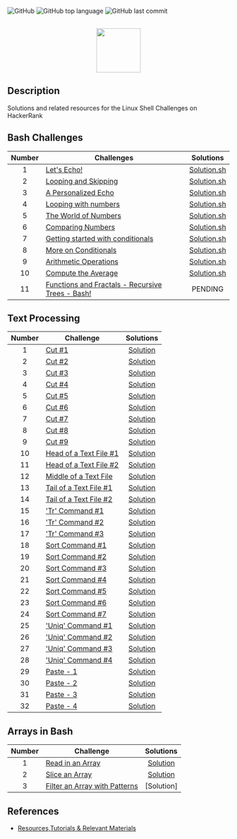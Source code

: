 ![GitHub](https://img.shields.io/github/license/Thomas-George-T/HackerRank-The-Linux-Shell-Challenges-Solutions.svg)
![GitHub top language](https://img.shields.io/github/languages/top/Thomas-George-T/HackerRank-The-Linux-Shell-Challenges-Solutions.svg)
![GitHub last commit](https://img.shields.io/github/last-commit/Thomas-George-T/HackerRank-The-Linux-Shell-Challenges-Solutions.svg)

<p align="center">  
	<br>
	<a href="https://www.hackerrank.com/Thomas_George_T">
        <img height=100 src="https://d3keuzeb2crhkn.cloudfront.net/hackerrank/assets/styleguide/logo_wordmark-f5c5eb61ab0a154c3ed9eda24d0b9e31.svg"> 
    	</a>
	<br>
</p>

## Description
Solutions and related resources for the Linux Shell Challenges on HackerRank

## Bash Challenges

| Number | Challenges | Solutions |
|:------:|------------|:---------:|
| 1 |[Let's Echo!](https://www.hackerrank.com/challenges/bash-tutorials-lets-echo/problem) | [Solution.sh](Challenges/Bash/Let's%20Echo.sh)
| 2 |[Looping and Skipping](https://www.hackerrank.com/challenges/bash-tutorials---looping-and-skipping/problem) | [Solution.sh](Challenges/Bash/Looping%20and%20Skipping.sh)
| 3 |[A Personalized Echo](https://www.hackerrank.com/challenges/bash-tutorials---a-personalized-echo/problem) | [Solution.sh](Challenges/Bash/A%20Personalized%20Echo.sh)
| 4 |[Looping with numbers](https://www.hackerrank.com/challenges/bash-tutorials---looping-with-numbers/problem) |  [Solution.sh](Challenges/Bash/Looping%20with%20Numbers.sh)
| 5 |[The World of Numbers](https://www.hackerrank.com/challenges/bash-tutorials---the-world-of-numbers/problem) | [Solution.sh](Challenges/Bash/The%20World%20of%20Numbers.sh)
| 6 |[Comparing Numbers](https://www.hackerrank.com/challenges/bash-tutorials---comparing-numbers/problem) | [Solution.sh](Challenges/Bash/Comparing%20Numbers.sh)
| 7 |[Getting started with conditionals](https://www.hackerrank.com/challenges/bash-tutorials---getting-started-with-conditionals/problem) | [Solution.sh](Challenges/Bash/Getting%20started%20with%20conditionals.sh)
| 8 |[More on Conditionals](https://www.hackerrank.com/challenges/bash-tutorials---more-on-conditionals/problem) | [Solution.sh](Challenges/Bash/More%20on%20Conditionals.sh)
| 9 |[Arithmetic Operations](https://www.hackerrank.com/challenges/bash-tutorials---arithmetic-operations/problem) | [Solution.sh](Challenges/Bash/Arithmetic%20Operations.sh)
| 10|[Compute the Average](https://www.hackerrank.com/challenges/bash-tutorials---compute-the-average/problem) | [Solution.sh](Challenges/Bash/Compute%20the%20average.sh)
| 11|[Functions and Fractals - Recursive Trees - Bash!](https://www.hackerrank.com/challenges/fractal-trees-all/problem) | PENDING

## Text Processing

| Number | Challenge | Solutions |
|:------:|-----------|:---------:|
|1|[Cut #1](https://www.hackerrank.com/challenges/text-processing-cut-1/problem) | [Solution](Challenges/Text%20Processing/Cut%20%231.sh) |
|2|[Cut #2](https://www.hackerrank.com/challenges/text-processing-cut-2/problem) | [Solution](Challenges/Text%20Processing/Cut%20%232.sh) |
|3|[Cut #3](https://www.hackerrank.com/challenges/text-processing-cut-3/problem) | [Solution](Challenges/Text%20Processing/Cut%20%233.sh) |
|4|[Cut #4](https://www.hackerrank.com/challenges/text-processing-cut-4/problem) | [Solution](Challenges/Text%20Processing/Cut%20%234%20.sh) |
|5|[Cut #5](https://www.hackerrank.com/challenges/text-processing-cut-5/problem) | [Solution](Challenges/Text%20Processing/Cut%20%235.sh) |
|6|[Cut #6](https://www.hackerrank.com/challenges/text-processing-cut-6/problem) | [Solution](Challenges/Text%20Processing/Cut%20%236.sh) |
|7|[Cut #7](https://www.hackerrank.com/challenges/text-processing-cut-7/problem) | [Solution](Challenges/Text%20Processing/Cut%20%237.sh) |
|8|[Cut #8](https://www.hackerrank.com/challenges/text-processing-cut-8/problem) | [Solution](Challenges/Text%20Processing/Cut%20%238.sh) |
|9|[Cut #9](https://www.hackerrank.com/challenges/text-processing-cut-9/problem) | [Solution](Challenges/Text%20Processing/Cut%20%239.sh) |
|10|[Head of a Text File #1](https://www.hackerrank.com/challenges/text-processing-head-1/problem) | [Solution](Challenges/Text%20Processing/Head%20of%20a%20Text%20File%20%231.sh) |
|11|[Head of a Text File #2](https://www.hackerrank.com/challenges/text-processing-head-2/problem) | [Solution](Challenges/Text%20Processing/Head%20of%20a%20Text%20File%20%232.sh) |
|12|[Middle of a Text File](https://www.hackerrank.com/challenges/text-processing-in-linux---the-middle-of-a-text-file/problem) | [Solution](Challenges/Text%20Processing/Middle%20of%20a%20Text%20File.sh) |
|13|[Tail of a Text File #1](https://www.hackerrank.com/challenges/text-processing-tail-1/problem) | [Solution](Challenges/Text%20Processing/Tail%20of%20a%20Text%20File%20%231.sh) |
|14|[Tail of a Text File #2](https://www.hackerrank.com/challenges/text-processing-tail-2/problem) | [Solution](Challenges/Text%20Processing/Tail%20of%20a%20Text%20File%20%232.sh) |
|15|['Tr' Command #1](https://www.hackerrank.com/challenges/text-processing-tr-1/problem) | [Solution](Challenges/Text%20Processing/'Tr'%20Command%20%231.sh) |
|16|['Tr' Command #2](https://www.hackerrank.com/challenges/text-processing-tr-2/problem) | [Solution](Challenges/Text%20Processing/'Tr'%20Command%20%232.sh) |
|17|['Tr' Command #3](https://www.hackerrank.com/challenges/text-processing-tr-3/problem) | [Solution](Challenges/Text%20Processing/'Tr'%20Command%20%233.sh) |
|18|[Sort Command #1](https://www.hackerrank.com/challenges/text-processing-sort-1/problem) | [Solution](Challenges/Text%20Processing/Sort%20Command%20%231.sh) |
|19|[Sort Command #2](https://www.hackerrank.com/challenges/text-processing-sort-2/problem) | [Solution](Challenges/Text%20Processing/Sort%20Command%20%232.sh) |
|20|[Sort Command #3](https://www.hackerrank.com/challenges/text-processing-sort-3/problem) | [Solution](Challenges/Text%20Processing/Sort%20Command%20%233.sh) |
|21|[Sort Command #4](https://www.hackerrank.com/challenges/text-processing-sort-4/problem) | [Solution](Challenges/Text%20Processing/Sort%20Command%20%234.sh) |
|22|[Sort Command #5](https://www.hackerrank.com/challenges/text-processing-sort-5/problem) | [Solution](Challenges/Text%20Processing/Sort%20Command%20%235.sh) |
|23|[Sort Command #6](https://www.hackerrank.com/challenges/text-processing-sort-6/problem) | [Solution](Challenges/Text%20Processing/Sort%20command%20%236.sh) |
|24|[Sort Command #7](https://www.hackerrank.com/challenges/text-processing-sort-7/problem) | [Solution](Challenges/Text%20Processing/Sort%20command%20%237.sh) |
|25|['Uniq' Command #1](https://www.hackerrank.com/challenges/text-processing-in-linux-the-uniq-command-1/problem) | [Solution](Challenges/Text%20Processing/'Uniq'%20Command%20%231.sh) |
|26|['Uniq' Command #2](https://www.hackerrank.com/challenges/text-processing-in-linux-the-uniq-command-2/problem) | [Solution](Challenges/Text%20Processing/'Uniq'%20Command%20%232.sh) |
|27|['Uniq' Command #3](https://www.hackerrank.com/challenges/text-processing-in-linux-the-uniq-command-3/problem)| [Solution](Challenges/Text%20Processing/'Uniq'%20Command%20%233.sh) |
|28|['Uniq' Command #4](https://www.hackerrank.com/challenges/text-processing-in-linux-the-uniq-command-4/problem) | [Solution](Challenges/Text%20Processing/'Uniq'%20Command%20%234.sh) |
|29|[Paste - 1](https://www.hackerrank.com/challenges/paste-1/problem) | [Solution](Challenges/Text%20Processing/Paste%20-%201.sh) |
|30|[Paste - 2](https://www.hackerrank.com/challenges/paste-2/problem) | [Solution](Challenges/Text%20Processing/Paste%20-%202.sh) |
|31|[Paste - 3](https://www.hackerrank.com/challenges/paste-3/problem) | [Solution](Challenges/Text%20Processing/Paste%20-%203.sh) |
|32|[Paste - 4](https://www.hackerrank.com/challenges/paste-4/problem) | [Solution](Challenges/Text%20Processing/Paste%20-%204.sh) |


## Arrays in Bash

| Number | Challenge | Solutions |
|:------:|-----------|:---------:|
|1|[Read in an Array](https://www.hackerrank.com/challenges/bash-tutorials-read-in-an-array/problem) | [Solution](Challenges/Arrays%20in%20Bash/Read%20in%20an%20Array.sh) |
|2|[Slice an Array](https://www.hackerrank.com/challenges/bash-tutorials-slice-an-array/problem) | [Solution](Challenges/Arrays%20in%20Bash/Slice%20an%20Array.sh) |
|3|[Filter an Array with Patterns](https://www.hackerrank.com/challenges/bash-tutorials-filter-an-array-with-patterns/problem) | [Solution] |

## References 

* [Resources,Tutorials & Relevant Materials](Resources.md)
